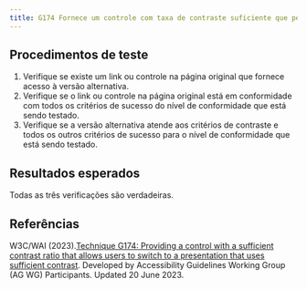 ```yaml
---
title: G174 Fornece um controle com taxa de contraste suficiente que permite aos usuários mudar para uma apresentação que utiliza contraste suficiente
---
```


## Procedimentos de teste

1. Verifique se existe um link ou controle na página original que fornece acesso à versão alternativa.
2. Verifique se o link ou controle na página original está em conformidade com todos os critérios de sucesso do nível de conformidade que está sendo testado.
3. Verifique se a versão alternativa atende aos critérios de contraste e todos os outros critérios de sucesso para o nível de conformidade que está sendo testado.

## Resultados esperados
Todas as três verificações são verdadeiras.

## Referências

W3C/WAI (2023).[Technique G174: Providing a control with a sufficient contrast ratio that allows users to switch to a presentation that uses sufficient contrast](https://www.w3.org/WAI/WCAG21/Techniques/general/G174). Developed by Accessibility Guidelines Working Group (AG WG) Participants. Updated 20 June 2023.